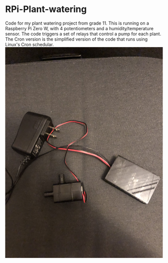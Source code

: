 # RPi-Plant-watering
Code for my plant watering project from grade 11. This is running on a Raspberry Pi Zero W, with 4 potentiometers and a humidity/temperature sensor. The code triggers a set of relays that control a pump for each plant. The Cron version is the simplified version of the code that runs using Linux's Cron schedular.
![alt text](https://github.com/lucasreljic/RPi-Plant-watering/blob/main/IMG_3520.jpeg)
